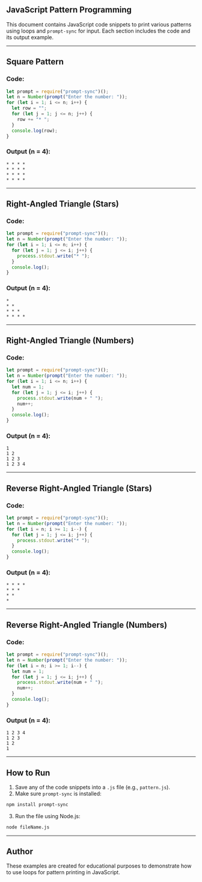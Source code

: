 ## JavaScript Pattern Programming

This document contains JavaScript code snippets to print various patterns using loops and `prompt-sync` for input. Each section includes the code and its output example.

---

## Square Pattern

### Code:

```javascript
let prompt = require("prompt-sync")();
let n = Number(prompt("Enter the number: "));
for (let i = 1; i <= n; i++) {
  let row = "";
  for (let j = 1; j <= n; j++) {
    row += "* ";
  }
  console.log(row);
}
```

### Output (n = 4):

```
* * * *
* * * *
* * * *
* * * *
```

---

## Right-Angled Triangle (Stars)

### Code:

```javascript
let prompt = require("prompt-sync")();
let n = Number(prompt("Enter the number: "));
for (let i = 1; i <= n; i++) {
  for (let j = 1; j <= i; j++) {
    process.stdout.write("* ");
  }
  console.log();
}
```

### Output (n = 4):

```
*
* *
* * *
* * * *
```

---

## Right-Angled Triangle (Numbers)

### Code:

```javascript
let prompt = require("prompt-sync")();
let n = Number(prompt("Enter the number: "));
for (let i = 1; i <= n; i++) {
  let num = 1;
  for (let j = 1; j <= i; j++) {
    process.stdout.write(num + " ");
    num++;
  }
  console.log();
}
```

### Output (n = 4):

```
1
1 2
1 2 3
1 2 3 4
```

---

## Reverse Right-Angled Triangle (Stars)

### Code:

```javascript
let prompt = require("prompt-sync")();
let n = Number(prompt("Enter the number: "));
for (let i = n; i >= 1; i--) {
  for (let j = 1; j <= i; j++) {
    process.stdout.write("* ");
  }
  console.log();
}
```

### Output (n = 4):

```
* * * *
* * *
* *
*
```

---

## Reverse Right-Angled Triangle (Numbers)

### Code:

```javascript
let prompt = require("prompt-sync")();
let n = Number(prompt("Enter the number: "));
for (let i = n; i >= 1; i--) {
  let num = 1;
  for (let j = 1; j <= i; j++) {
    process.stdout.write(num + " ");
    num++;
  }
  console.log();
}
```

### Output (n = 4):

```
1 2 3 4
1 2 3
1 2
1
```

---

## How to Run

1. Save any of the code snippets into a `.js` file (e.g., `pattern.js`).
2. Make sure `prompt-sync` is installed:

```bash
npm install prompt-sync
```

3. Run the file using Node.js:

```bash
node fileName.js
```

---

## Author

These examples are created for educational purposes to demonstrate how to use loops for pattern printing in JavaScript.
